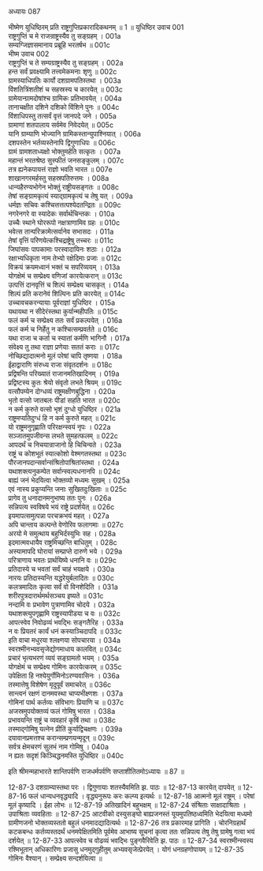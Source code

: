 अध्यायः 087

भीष्मेण युधिष्ठिरम् प्रति राष्ट्रगुप्तिप्रकारादिकथनम् ॥ 1 ॥
युधिष्ठिर उवाच 	001  
राष्ट्रगुप्तिं च मे राजन्राष्ट्रस्यैव तु सङ्ग्रहम् ।	001a  
सम्यग्जिज्ञासमानाय प्रब्रूहि भरतर्षभ ॥	001c  
भीष्म उवाच 	002  
राष्ट्रगुप्तिं च ते सम्यग्राष्ट्रस्यैव तु सङ्ग्रहम् ।	002a  
हन्त सर्वं प्रवक्ष्यामि तत्त्वमेकमनाः शृणु ॥	002c  
ग्रामस्याधिपतिः कार्यो दशग्रामपतिस्तथा ।	003a  
विंशतित्रिंशतीशं च सहस्रस्य च कारयेत् ॥	003c  
ग्रामेयान्ग्रामदोषांश्च ग्रामिकः प्रतिभावयेत् ।	004a  
तानाचक्षीत दशिने दशिको विंशिने पुनः ॥	004c  
विंशाधिपस्तु तत्सर्वं वृत्तं जानपदे जने ।	005a  
ग्रामाणां शतपालाय सर्वमेव निवेदयेत् ॥	005c  
यानि ग्राम्याणि भोज्यानि ग्रामिकस्तान्युपाश्नियात् ।	006a  
दशपस्तेन भर्तव्यस्तेनापि द्विगुणाधिपः ॥	006c  
ग्रामं ग्रामशताध्यक्षो भोक्तुमर्हति सत्कृतः ।	007a  
महान्तं भरतश्रेष्ठ सुस्फीतं जनसङ्कुलम् ।	007c  
तत्र ह्यनेकपायत्तं राज्ञो भवति भारत ॥	007e  
शाखानगरमर्हस्तु सहस्रपतिरुत्तमः ।	008a  
धान्यहैरण्यभोगेन भोक्तुं राष्ट्रीयसङ्गतः ॥	008c  
तेषां सङ्ग्रामकृत्यं स्याद्ग्रामकृत्यं च तेषु यत् ।	009a  
धर्मज्ञः सचिवः कश्चित्तत्तत्पश्येदतन्द्रितः ॥	009c  
नगरेनगरे वा स्यादेकः सर्वार्थचिन्तकः ।	010a  
उच्चैः स्थाने घोररूपो नक्षत्राणामिव ग्रहः ॥	010c  
भवेत्स तान्परिक्रामेत्सर्वानेव सभासदः ।	011a  
तेषां वृत्तिं परिणयेत्कश्चिद्राष्ट्रेषु तच्चरः ॥	011c  
जिघांसवः पापकामाः परस्वादायिनः शठाः ।	012a  
रक्षाभ्यधिकृता नाम तेभ्यो रक्षेदिमाः प्रजाः ॥	012c  
विक्रयं क्रयमध्वानं भक्तं च सपरिव्ययम् ।	013a  
योगक्षेमं च सम्प्रेक्ष्य वणिजां कारयेत्करान् ॥	013c  
उत्पत्तिं दानवृत्तिं च शिल्पं सम्प्रेक्ष्य चासकृत् ।	014a  
शिल्पं प्रति करानेवं शिल्पिनः प्रति कारयेत् ॥	014c  
उच्चावचकरन्यायाः पूर्वराज्ञां युधिष्ठिर ।	015a  
यथायथा न सीदेरंस्तथा कुर्यान्महीपतिः ॥	015c  
फलं कर्म च सम्प्रेक्ष्य ततः सर्वं प्रकल्पयेत् ।	016a  
फलं कर्म च निर्हेतु न कश्चित्सम्प्रवर्तते ॥	016c  
यथा राजा च कर्ता च स्यातां कर्मणि भागिनौ ।	017a  
संवेक्ष्य तु तथा राज्ञा प्रणेयाः सततं कराः ॥	017c  
नोच्छिद्यादात्मनो मूलं परेषां चापि तृष्णया ।	018a  
ईहाद्वाराणि संरुध्य राजा संवृतदर्शनः ॥	018c  
प्रद्विषन्ति परिख्यातं राजानमतिखादिनम् ।	019a  
प्रद्विष्टस्य कुतः श्रेयो संवृतो लभते श्रियम् ॥	019c  
वत्सौपम्येन दोग्धव्यं राष्ट्रमक्षीणबुद्धिना ।	020a  
भृतो वत्सो जातबलः पीडां सहति भारत ॥	020c  
न कर्म कुरुते वत्सो भृशं दुग्धो युधिष्ठिर ।	021a  
राष्ट्रमप्यतिदुग्धं हि न कर्म कुरुते महत् ॥	021c  
यो राष्ट्रमनुगृह्णाति परिरक्षन्स्वयं नृपः ।	022a  
सञ्जातमुपजीवन्स लभते सुमहत्फलम् ॥	022c  
आपदर्थं च निचयान्राजानो हि चिचिन्वते ।	023a  
राष्ट्रं च कोशभूतं स्यात्कोशो वेश्मगतस्तथा ॥	023c  
पौरजानपदान्सर्वान्संश्रितोपाश्रितांस्तथा ।	024a  
यथाशक्त्यनुकम्पेत सर्वान्स्वल्पधनानपि ॥	024c  
बाह्यं जनं भेदयित्वा भोक्तव्यो मध्यमः सुखम् ।	025a  
एवं नास्य प्रकुप्यन्ति जनाः सुखितदुःखिताः ॥	025c  
प्रागेव तु धनादानमनुभाष्य ततः पुनः ।	026a  
सन्निपत्य स्वविषये भयं राष्ट्रे प्रदर्शयेत् ॥	026c  
इयमापत्समुत्पन्ना परचक्रभयं महत् ।	027a  
अपि चान्ताय कल्पन्ते वेणोरिव फलागमाः ॥	027c  
अरयो मे समुत्थाय बहुभिर्दस्युभिः सह ।	028a  
इदमात्मवधायैव राष्ट्रमिच्छन्ति बाधितुम् ।	028c  
अस्यामापदि घोरायां सम्प्राप्ते दारुणे भये ।	029a  
परित्राणाय भवतः प्रार्थयिष्ये धनानि वः ॥	029c  
प्रतिदास्ये च भवतां सर्वं चाहं भयक्षये ।	030a  
नारयः प्रतिदास्यन्ति यद्धरेयुर्बलादितः ॥	030c  
कलत्रमादितः कृत्वा सर्वं वो विनशेदिति ।	031a  
शरीरपुत्रदारार्थमर्थसञ्चय इष्यते ॥	031c  
नन्दामि वः प्रभावेण पुत्राणामिव चोदये ।	032a  
यथाशक्त्युपगृह्णामि राष्ट्रस्यापीडया च वः ॥	032c  
आपत्स्वेव निवोढव्यं भवद्भिः सङ्गतैरिह ।	033a  
न वः प्रियतरं कार्यं धनं कस्याञ्चिदापदि ॥	033c  
इति वाचा मधुरया श्लक्ष्णया सोपचारया ।	034a  
स्वरश्मीनभ्यवसृजेद्योगमाधाय कालवित् ॥	034c  
प्रचारं भृत्यभरणं व्ययं सङ्ग्रामतो भयम् ।	035a  
योगक्षेमं च सम्प्रेक्ष्य गोमिनः कारयेत्करम् ॥	035c  
उपेक्षिता हि नश्येयुर्गोमिनोऽरण्यवासिनः ।	036a  
तस्मात्तेषु विशेषेण मृदुपूर्वं समाचरेत् ॥	036c  
सान्त्वनं रक्षणं दानमवस्था चाप्यभीक्ष्णशः ।	037a  
गोमिनां पार्थ कर्तव्यः संविभागः प्रियाणि च ॥	037c  
अजस्रमुपयोक्तव्यं फलं गोमिषु भारत ।	038a  
प्रभावयन्ति राष्ट्रं च व्यवहारं कृषिं तथा ॥	038c  
तस्माद्गोमिषु यत्नेन प्रीतिं कुर्याद्विचक्षणः ।	039a  
दयावानप्रमत्तश्च करान्सम्प्रणयन्मृदून् ॥	039c  
सर्वत्र क्षेमचरणं सुलभं नाम गोमिषु ।	040a  
न ह्यतः सदृशं किञ्चिद्धनमस्ति युधिष्ठिर ॥ 	040c  

इति श्रीमन्महाभारते शान्तिपर्वणि राजधर्मपर्वणि सप्ताशीतितमोऽध्यायः ॥ 87 ॥

12-87-3 दशग्राम्यास्तथा परः । द्विगुणायाः शतस्यैवमिति झ. पाठः ॥ 12-87-13 कारयेत् दापयेत् ॥ 12-87-16 फलं धान्यधनवृद्ध्यादि । वृद्ध्यनुरूपः करः कल्प्य इत्यर्थः ॥ 12-87-18 आत्मनो मूलं राष्ट्रम् । परेषां मूलं कृष्यादि । ईहा लोभः ॥ 12-87-19 अतिखादिनं बहुभक्षम् ॥ 12-87-24 संश्रिताः साक्षादाश्रिताः । उपाश्रिताः व्यवहिताः ॥ 12-87-25 आटवीको दस्युसङ्घो बाह्यजनस्तं यूयमुपतिष्ठध्वमिति भेदयित्वा मध्यमो ग्रामीणजनो भोक्तव्यस्ततो बहुलं धनमादद्यादित्यर्थः ॥ 12-87-26 तत्र प्रकारमाह प्रागिति । चोरनिग्रहार्थं कटकबन्धः कर्तव्यस्तदर्थं धनमपेक्षितमिति पूर्वमेव आभाष्य सूचनां कृत्वा ततः सन्निपत्य तेषु तेषु ग्रामेषु गत्वा भयं दर्शयेत् ॥ 12-87-33 आपत्स्वेव च वोढव्यं भवद्भिः पुङ्गवैरिवेति झ. पाठः ॥ 12-87-34 स्वरश्मीन्स्वस्य रश्मिभूतान् अधिकारिणः प्रजासु धनमुद्गुहीतुम् अभ्यवसृजेत्प्रेरयेत् । योगं धनग्रहणोपायम् ॥ 12-87-35 गोमिनः वैश्यान् । सम्प्रेक्ष्य सन्दर्शयित्वा ॥
